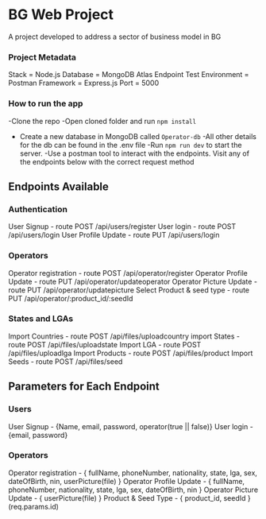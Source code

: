 # BG Web Project

A project developed to address a sector of business model in BG

### Project Metadata

Stack = Node.js
Database = MongoDB Atlas
Endpoint Test Environment = Postman
Framework = Express.js
Port = 5000

### How to run the app

-Clone the repo
-Open cloned folder and run `npm install`

- Create a new database in MongoDB called `Operator-db`
  -All other details for the db can be found in the .env file
  -Run `npm run dev` to start the server.
  -Use a postman tool to interact with the endpoints. Visit any of the endpoints below with the correct request method

## Endpoints Available

### Authentication

User Signup - route POST /api/users/register
User login - route POST /api/users/login
User Profile Update - route PUT /api/users/login

### Operators

Operator registration - route POST /api/operator/register
Operator Profile Update - route PUT /api/operator/updateoperator
Operator Picture Update - route PUT /api/operator/updatepicture
Select Product & seed type - route PUT /api/operator/:product_id/:seedId

### States and LGAs

Import Countries - route POST /api/files/uploadcountry
import States - route POST /api/files/uploadstate
Import LGA - route POST /api/files/uploadlga
Import Products - route POST /api/files/product
Import Seeds - route POST /api/files/seed

## Parameters for Each Endpoint

### Users

User Signup - {Name, email, password, operator(true || false)}
User login - {email, password}

### Operators

Operator registration - { fullName, phoneNumber, nationality, state, lga, sex, dateOfBirth, nin, userPicture(file) }
Operator Profile Update - { fullName, phoneNumber, nationality, state, lga, sex, dateOfBirth, nin }
Operator Picture Update - { userPicture(file) }
Product & Seed Type - { product_id, seedId } (req.params.id)
